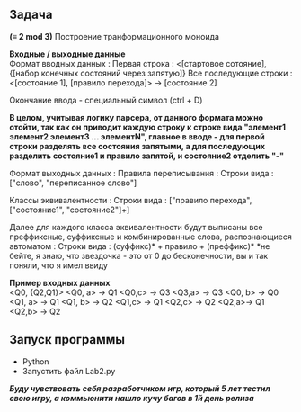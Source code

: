 Задача
---
**(≡ 2 mod 3)** Построение транформационного моноида

**Входные / выходные данные**  
Формат вводных данных :
Первая строка : <\[стартовое сотояние], {\[набор конечных состояний через запятую]}
Все последующие строки : <\[состояние 1], \[правило перехода]> -> \[состояние 2]

Окончание ввода - специальный символ (ctrl + D)

**В целом, учитывая логику парсера, от данного формата можно отойти, так как он приводит каждую строку
к строке вида "элемент1 элемент2 элемент3 ... элементN", главное в вводе - для первой строки разделять
все состояния запятыми, а для последующих разделить состояние1 и правило запятой, и состояние2 отделить "-"**

Формат выходных данных :
Правила переписывания :
Строки вида : \["слово", "переписанное слово"]

Классы эквивалентности :
Строки вида : \["правило перехода", \["состояние1", "состояние2"]+]

Далее для каждого класса эквивалентности будут выписаны все преффиксные, суффиксные и комбинированные слова,
распознающиеся автоматом :
Строки вида : (суффикс)* + правило + (преффикс)*
*не бейте, я знаю, что звездочка - это от 0 до бесконечности, вы и так поняли, что я имел ввиду

**Пример входных данных**  
<Q0, {Q2,Q1}>
<Q0, a> -> Q1
<Q0,c> -> Q3
<Q3,a> -> Q3 
<Q0, b> -> Q0	
<Q1, a> -> Q1
<Q1, b> -> Q2
<Q1,c> -> Q1
<Q2,c> -> Q2
<Q2,a>-> Q1
<Q2,b> -> Q2

Запуск программы
---
+ Python
+ Запустить файл Lab2.py  
  
***Буду чувствовать себя разработчиком игр, который 5 лет тестил свою игру, а коммьюнити нашло кучу багов в 1й день релиза***
